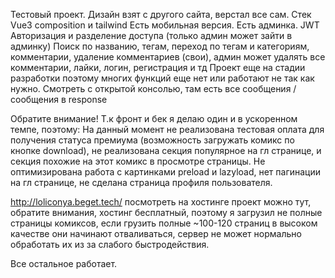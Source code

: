 Тестовый проект.
Дизайн взят с другого сайта, верстал все сам.
Стек Vue3 composition и tailwind
Есть мобильная версия.
Есть админка.
JWT Авторизация и разделение доступа (только админ может зайти в админку)
Поиск по названию, тегам, переход по тегам и категориям, комментарии, удаление комментариев (свои), админ может удалять все комментарии, лайки, логин, регистрация и тд
Проект еще на стадии разработки поэтому многих функций еще нет или работают не так как нужно.
Смотреть с открытой консолью, там есть все сообщения / сообщения в response

Обратите внимание! Т.к фронт и бек я делаю один и в ускоренном темпе, поэтому:
На данный момент не реализована тестовая оплата для получения статуса премиума (возможность загружать комикс по кнопке download), не реализована секция популярное на гл странице, и секция похожие на этот комикс в просмотре страницы. Не оптимизирована работа с картинками preload и lazyload, нет пагинации на гл странице, не сделана страница профиля пользователя.

http://loliconya.beget.tech/ посмотреть на хостинге проект можно тут, обратите внимания, хостинг бесплатный, поэтому я загрузил не полные страницы комиксов, если грузить полные ~100-120 страниц в высоком качестве они начинают отваливаться, сервер не может нормально обработать их из за слабого быстродействия.

Все остальное работает.

